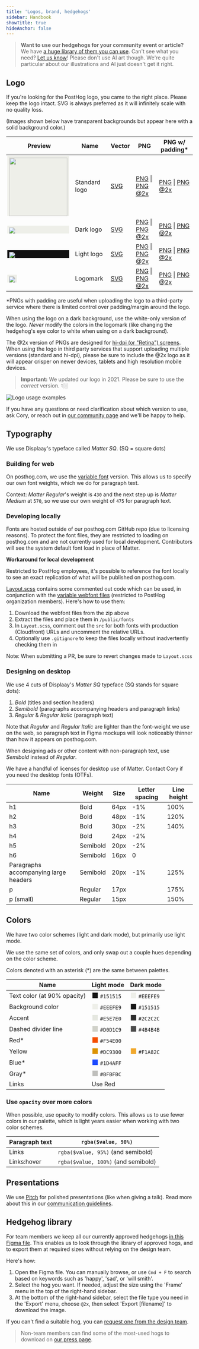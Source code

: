 ```yaml
---
title: 'Logos, brand, hedgehogs'
sidebar: Handbook
showTitle: true
hideAnchor: false
---
```

> **Want to use our hedgehogs for your community event or article?** We have [a huge library of them you can use](https://www.figma.com/design/I0VKEEjbkKUDSVzFus2Lpu/Hoggies?node-id=2226-55&t=1sj1GezTKuCfaybF-1). Can't see what you need? [Let us know](mailto:joe@posthog.com)! Please don't use AI art though. We're quite particular about our illustrations and AI just doesn't get it right.

## Logo

If you're looking for the PostHog logo, you came to the right place. Please keep the logo intact. SVG is always preferred as it will infinitely scale with no quality loss. 

(Images shown below have transparent backgrounds but appear here with a solid background color.)

<OverflowXSection>

| Preview | Name          | Vector | PNG                   | PNG w/ padding*                      |
|---------|---------------|--------|-----------------------|--------------------------------|
| <div style="background:#EEEFE9;padding:5px 5px 0;margin-left:-5px;"><img src="/brand/posthog-logo@2x.png" width="157" /></div>     | Standard logo | <a href="/brand/posthog-logo.svg" download>SVG</a> | <a href="/brand/posthog-logo.png" download>PNG</a> \| <a href="/brand/posthog-logo@2x.png" download>PNG @2x</a> |  <a href="/brand/posthog-logo-padded.png" download>PNG</a> \| <a href="/brand/posthog-logo-padded@2x.png" download>PNG @2x</a> |
| <div style="background:#EEEFE9;padding:5px 5px 0;margin-left:-5px;">![](/brand/posthog-logo-black.svg)</div>  | Dark logo | <a href="/brand/posthog-logo-black.svg" download>SVG</a> | <a href="/brand/posthog-logo-black.png" download>PNG</a> \| <a href="/brand/posthog-logo-black@2x.png" download>PNG @2x</a> |  <a href="/brand/posthog-logo-black-padded.png" download>PNG</a> \| <a href="/brand/posthog-logo-black-padded@2x.png" download>PNG @2x</a> |
| <div style="background:#111;padding:5px 5px 0;margin-left:-5px;">![](/brand/posthog-logo-white.svg)</div>  | Light logo    | <a href="/brand/posthog-logo-white.svg" download>SVG</a> | <a href="/brand/posthog-logo-white.png" download>PNG</a> \| <a href="/brand/posthog-logo-white@2x.png" download>PNG @2x</a> |  <a href="/brand/posthog-logo-white-padded.png" download>PNG</a> \| <a href="/brand/posthog-logo-white-padded@2x.png" download>PNG @2x</a> |
| <div style="background:#EEEFE9;display:inline-block;padding:5px 5px 0;margin-left:-5px;">![](/brand/posthog-logomark.svg)</div>    | Logomark      | <a href="/brand/posthog-logomark.svg" download>SVG</a> | <a href="/brand/posthog-logomark.png" download>PNG</a> \| <a href="/brand/posthog-logomark@2x.png" download>PNG @2x</a> |  <a href="/brand/posthog-logomark-padded.png" download>PNG</a> \| <a href="/brand/posthog-logomark-padded@2x.png" download>PNG @2x</a> |

</OverflowXSection>

*PNGs with padding are useful when uploading the logo to a third-party service where there is limited control over padding/margin around the logo.

When using the logo on a dark background, use the white-only version of the logo. _Never_ modify the colors in the logomark (like changing the hedgehog's eye color to white when using on a dark background).

The @2x version of PNGs are designed for [hi-dpi (or "Retina") screens](https://en.wikipedia.org/wiki/Retina_display). When using the logo in third party services that support uploading multiple versions (standard and hi-dpi), please be sure to include the @2x logo as it will appear crisper on newer devices, tablets and high resolution mobile devices.

> **Important:** We updated our logo in 2021. Please be sure to use the _correct_ version. 👇🏼

![Logo usage examples](/brand/logo-usage.png)

If you have any questions or need clarification about which version to use, ask Cory, or reach out in [our community page](/posts) and we'll be happy to help.

## Typography

We use Displaay's typeface called *Matter SQ*. (SQ = square dots)

### Building for web

On posthog.com, we use the [variable font](https://web.dev/variable-fonts/) version. This allows us to specify our own font weights, which we do for paragraph text.

Context: *Matter Regular*'s weight is `430` and the next step up is *Matter Medium* at `570`, so we use our own weight of `475` for paragraph text.

### Developing locally

Fonts are hosted outside of our posthog.com GitHub repo (due to licensing reasons). To protect the font files, they are restricted to loading on posthog.com and are not currently used for local development. Contributors will see the system default font load in place of Matter.

**Workaround for local development**

Restricted to PostHog employees, it's possible to reference the font locally to see an exact replication of what will be published on posthog.com.

[Layout.scss](https://github.com/PostHog/posthog.com/blob/master/src/components/Layout/Layout.scss) contains some commented out code which can be used, in conjunction with the [variable webfont files](https://github.com/PostHog/company-internal/blob/master/MatterSQVF.zip) (restricted to PostHog organization members). Here's how to use them:

1. Download the webfont files from the zip above
1. Extract the files and place them in `/public/fonts`
1. In `Layout.scss`, comment out the `src` for both fonts with production (Cloudfront) URLs and uncomment the relative URLs.
1. Optionally use `.gitignore` to keep the files locally without inadvertently checking them in

Note: When submitting a PR, be sure to revert changes made to `Layout.scss`

### Designing on desktop

We use 4 cuts of Displaay's *Matter SQ* typeface (SQ stands for square dots):

1. *Bold* (titles and section headers)
2. *Semibold* (paragraphs accompanying headers and paragraph links)
3. *Regular* & *Regular Italic* (paragraph text)

Note that *Regular* and *Regular Italic* are lighter than the font-weight we use on the web, so paragraph text in Figma mockups will look noticeably thinner than how it appears on posthog.com.

When designing ads or other content with non-paragraph text, use *Semibold* instead of *Regular*.

We have a handful of licenses for desktop use of Matter. Contact Cory if you need the desktop fonts (OTFs).

| Name                                  | Weight   | Size       | Letter spacing | Line height |
|---------------------------------------|----------|------------|----------------|-------------|
| h1                                    | Bold     | 64px       | -1%            | 100%        |
| h2                                    | Bold     | 48px       | -1%            | 120%        |
| h3                                    | Bold     | 30px       | -2%            | 140%        |
| h4                                    | Bold     | 24px       | -2%            |             |
| h5                                    | Semibold | 20px       | -2%            |             |
| h6                                    | Semibold | 16px       | 0              |             |
| Paragraphs accompanying large headers | Semibold | 20px       | -1%            | 125%        |
| p                                     | Regular  | 17px       |                | 175%        |
| p (small)                             | Regular  | 15px       |                | 150%        |

## Colors

We have two color schemes (light and dark mode), but primarily use light mode.

We use the same set of colors, and only swap out a couple hues depending on the color scheme.

Colors denoted with an asterisk (*) are the same between palettes.

| Name                        | Light mode | Dark mode |
|-----------------------------|------------|-----------|
| Text color (at 90% opacity) | <span style="color:#151515; font-size: 20px">■</span> `#151515`  | <span style="color:#EEEFE9; font-size: 20px">■</span> `#EEEFE9` |
| Background color            | <span style="color:#EEEFE9; font-size: 20px">■</span> `#EEEFE9`  | <span style="color:#151515; font-size: 20px">■</span> `#151515` |
| Accent                      | <span style="color:#E5E7E0; font-size: 20px">■</span> `#E5E7E0`  | <span style="color:#2C2C2C; font-size: 20px">■</span> `#2C2C2C` |
| Dashed divider line         | <span style="color:#D0D1C9; font-size: 20px">■</span> `#D0D1C9`  | <span style="color:#4B4B4B; font-size: 20px">■</span> `#4B4B4B` |
| Red*                        | <span style="color:#F54E00; font-size: 20px">■</span> `#F54E00`  |           |
| Yellow                      | <span style="color:#DC9300; font-size: 20px">■</span> `#DC9300`  | <span style="color:#F1A82C; font-size: 20px">■</span> `#F1A82C` |
| Blue*                       | <span style="color:#1D4AFF; font-size: 20px">■</span> `#1D4AFF`  |           |
| Gray*                       | <span style="color:#BFBFBC; font-size: 20px">■</span> `#BFBFBC`  |           |
| Links                       | Use Red    |           |


### Use `opacity` over more colors

When possible, use opacity to modify colors. This allows us to use fewer colors in our palette, which is light years easier when working with two color schemes.

| Paragraph text | `rgba($value, 90%)`                 |
|----------------|-------------------------------------|
| Links          | `rgba($value, 95%)` (and semibold)  |
| Links:hover    | `rgba($value, 100%)` (and semibold) |

## Presentations

We use [Pitch](https://pitch.com) for polished presentations (like when giving a talk). Read more about this in our [communication guidelines](/handbook/company/communication#google-docs-and-slides).

## Hedgehog library

For team members we keep all our currently approved hedgehogs [in this Figma file](https://www.figma.com/file/I0VKEEjbkKUDSVzFus2Lpu/Hoggies?type=design&node-id=0-1&mode=design&t=H3ElmuzbLMFp4qP7-0). This enables us to look through the library of approved hogs, and to export them at required sizes without relying on the design team.

Here's how:
1. Open the Figma file. You can manually browse, or use `Cmd + F` to search based on keywords such as 'happy', 'sad', or 'will smith'.
2. Select the hog you want. If needed, adjust the size using the 'Frame' menu in the top of the right-hand sidebar. 
3. At the bottom of the right-hand sidebar, select the file type you need in the 'Export' menu, choose `@2x`, then select 'Export [filename]' to download the image.

If you can't find a suitable hog, you can [request one from the design team](/handbook/words-and-pictures/art-requests). 

> Non-team members can find some of the most-used hogs to download on [our press page](/media).
